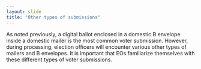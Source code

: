 ```yaml
---
layout: slide
title: "Other types of submissions"
---
```


As noted previously, a digital ballot enclosed in a domestic B envelope inside a domestic mailer is the most common voter submission.
However, during processing, election officers will encounter various other types of mailers and B envelopes.  It is important that EOs familiarize themselves with these different types of voter submissions.
